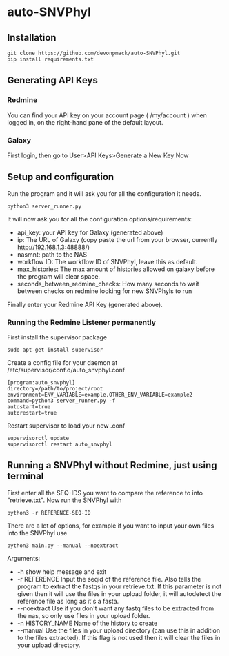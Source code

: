# auto-SNVPhyl
## Installation
```console
git clone https://github.com/devonpmack/auto-SNVPhyl.git
pip install requirements.txt
```
## Generating API Keys
### Redmine
You can find your API key on your account page ( /my/account ) when logged in, on the right-hand pane of the default layout.
### Galaxy
First login, then go to User>API Keys>Generate a New Key Now

## Setup and configuration
Run the program and it will ask you for all the configuration it needs.
```console
python3 server_runner.py
```
It will now ask you for all the configuration options/requirements:
- api_key: your API key for Galaxy (generated above)
- ip: The URL of Galaxy (copy paste the url from your browser, currently http://192.168.1.3:48888/)
- nasmnt: path to the NAS
- workflow ID: The workflow ID of SNVPhyl, leave this as default.
- max_histories: The max amount of histories allowed on galaxy before the program will clear space.
- seconds_between_redmine_checks: How many seconds to wait between checks on redmine looking for new SNVPhyls to run

Finally enter your Redmine API Key (generated above).
### Running the Redmine Listener permanently
First install the supervisor package
```console
sudo apt-get install supervisor
```
Create a config file for your daemon at /etc/supervisor/conf.d/auto_snvphyl.conf
```
[program:auto_snvphyl]
directory=/path/to/project/root
environment=ENV_VARIABLE=example,OTHER_ENV_VARIABLE=example2
command=python3 server_runner.py -f
autostart=true
autorestart=true
```
Restart supervisor to load your new .conf
```
supervisorctl update
supervisorctl restart auto_snvphyl
```
## Running a SNVPhyl without Redmine, just using terminal
First enter all the SEQ-IDS you want to compare the reference to into "retrieve.txt".
Now run the SNVPhyl with
```console
python3 -r REFERENCE-SEQ-ID
```
There are a lot of options, for example if you want to input your own files into the SNVPhyl use
```console
python3 main.py --manual --noextract
```
Arguments:
- -h show help message and exit
- -r REFERENCE Input the seqid of the reference file. Also tells the program to extract the fastqs in your retrieve.txt. If              this parameter is not given then it will use the files in your upload folder, it will autodetect the reference file as long as it's a fasta.
- --noextract Use if you don't want any fastq files to be extracted from the nas, so only use files in your upload folder.
- -n HISTORY_NAME Name of the history to create
- --manual Use the files in your upload directory (can use this in addition to the files extracted). If this flag is not used then it will clear the files in your upload directory.

